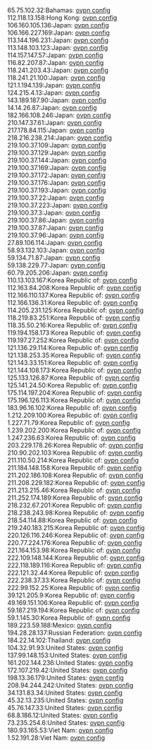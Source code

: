 65.75.102.32:Bahamas: [ovpn config](vpn/65_75_102_32.ovpn)  
112.118.13.158:Hong Kong: [ovpn config](vpn/112_118_13_158.ovpn)  
106.160.105.136:Japan: [ovpn config](vpn/106_160_105_136.ovpn)  
106.166.227.169:Japan: [ovpn config](vpn/106_166_227_169.ovpn)  
113.144.196.231:Japan: [ovpn config](vpn/113_144_196_231.ovpn)  
113.148.103.123:Japan: [ovpn config](vpn/113_148_103_123.ovpn)  
114.157.147.57:Japan: [ovpn config](vpn/114_157_147_57.ovpn)  
116.82.207.87:Japan: [ovpn config](vpn/116_82_207_87.ovpn)  
118.241.203.43:Japan: [ovpn config](vpn/118_241_203_43.ovpn)  
118.241.21.100:Japan: [ovpn config](vpn/118_241_21_100.ovpn)  
121.1.194.139:Japan: [ovpn config](vpn/121_1_194_139.ovpn)  
124.215.4.13:Japan: [ovpn config](vpn/124_215_4_13.ovpn)  
143.189.187.90:Japan: [ovpn config](vpn/143_189_187_90.ovpn)  
14.14.26.87:Japan: [ovpn config](vpn/14_14_26_87.ovpn)  
182.166.108.246:Japan: [ovpn config](vpn/182_166_108_246.ovpn)  
210.147.37.61:Japan: [ovpn config](vpn/210_147_37_61.ovpn)  
217.178.84.115:Japan: [ovpn config](vpn/217_178_84_115.ovpn)  
218.216.238.214:Japan: [ovpn config](vpn/218_216_238_214.ovpn)  
219.100.37.109:Japan: [ovpn config](vpn/219_100_37_109.ovpn)  
219.100.37.129:Japan: [ovpn config](vpn/219_100_37_129.ovpn)  
219.100.37.144:Japan: [ovpn config](vpn/219_100_37_144.ovpn)  
219.100.37.169:Japan: [ovpn config](vpn/219_100_37_169.ovpn)  
219.100.37.172:Japan: [ovpn config](vpn/219_100_37_172.ovpn)  
219.100.37.176:Japan: [ovpn config](vpn/219_100_37_176.ovpn)  
219.100.37.193:Japan: [ovpn config](vpn/219_100_37_193.ovpn)  
219.100.37.22:Japan: [ovpn config](vpn/219_100_37_22.ovpn)  
219.100.37.223:Japan: [ovpn config](vpn/219_100_37_223.ovpn)  
219.100.37.3:Japan: [ovpn config](vpn/219_100_37_3.ovpn)  
219.100.37.86:Japan: [ovpn config](vpn/219_100_37_86.ovpn)  
219.100.37.87:Japan: [ovpn config](vpn/219_100_37_87.ovpn)  
219.100.37.96:Japan: [ovpn config](vpn/219_100_37_96.ovpn)  
27.89.106.114:Japan: [ovpn config](vpn/27_89_106_114.ovpn)  
58.93.132.103:Japan: [ovpn config](vpn/58_93_132_103.ovpn)  
59.134.71.87:Japan: [ovpn config](vpn/59_134_71_87.ovpn)  
59.138.229.77:Japan: [ovpn config](vpn/59_138_229_77.ovpn)  
60.79.205.206:Japan: [ovpn config](vpn/60_79_205_206.ovpn)  
110.13.103.167:Korea Republic of: [ovpn config](vpn/110_13_103_167.ovpn)  
112.163.84.208:Korea Republic of: [ovpn config](vpn/112_163_84_208.ovpn)  
112.166.110.137:Korea Republic of: [ovpn config](vpn/112_166_110_137.ovpn)  
112.166.136.31:Korea Republic of: [ovpn config](vpn/112_166_136_31.ovpn)  
114.205.231.125:Korea Republic of: [ovpn config](vpn/114_205_231_125.ovpn)  
118.219.83.251:Korea Republic of: [ovpn config](vpn/118_219_83_251.ovpn)  
118.35.50.216:Korea Republic of: [ovpn config](vpn/118_35_50_216.ovpn)  
119.194.158.173:Korea Republic of: [ovpn config](vpn/119_194_158_173.ovpn)  
119.197.27.252:Korea Republic of: [ovpn config](vpn/119_197_27_252.ovpn)  
121.136.29.114:Korea Republic of: [ovpn config](vpn/121_136_29_114.ovpn)  
121.138.253.35:Korea Republic of: [ovpn config](vpn/121_138_253_35.ovpn)  
121.143.33.151:Korea Republic of: [ovpn config](vpn/121_143_33_151.ovpn)  
121.144.108.173:Korea Republic of: [ovpn config](vpn/121_144_108_173.ovpn)  
125.133.126.87:Korea Republic of: [ovpn config](vpn/125_133_126_87.ovpn)  
125.141.24.50:Korea Republic of: [ovpn config](vpn/125_141_24_50.ovpn)  
175.114.197.204:Korea Republic of: [ovpn config](vpn/175_114_197_204.ovpn)  
175.196.126.113:Korea Republic of: [ovpn config](vpn/175_196_126_113.ovpn)  
183.96.16.102:Korea Republic of: [ovpn config](vpn/183_96_16_102.ovpn)  
1.212.209.100:Korea Republic of: [ovpn config](vpn/1_212_209_100.ovpn)  
1.227.71.79:Korea Republic of: [ovpn config](vpn/1_227_71_79.ovpn)  
1.239.202.200:Korea Republic of: [ovpn config](vpn/1_239_202_200.ovpn)  
1.247.236.63:Korea Republic of: [ovpn config](vpn/1_247_236_63.ovpn)  
203.229.178.26:Korea Republic of: [ovpn config](vpn/203_229_178_26.ovpn)  
210.90.202.103:Korea Republic of: [ovpn config](vpn/210_90_202_103.ovpn)  
211.110.50.214:Korea Republic of: [ovpn config](vpn/211_110_50_214.ovpn)  
211.184.148.158:Korea Republic of: [ovpn config](vpn/211_184_148_158.ovpn)  
211.202.186.108:Korea Republic of: [ovpn config](vpn/211_202_186_108.ovpn)  
211.208.229.182:Korea Republic of: [ovpn config](vpn/211_208_229_182.ovpn)  
211.213.215.46:Korea Republic of: [ovpn config](vpn/211_213_215_46.ovpn)  
211.252.174.189:Korea Republic of: [ovpn config](vpn/211_252_174_189.ovpn)  
218.232.67.201:Korea Republic of: [ovpn config](vpn/218_232_67_201.ovpn)  
218.238.243.98:Korea Republic of: [ovpn config](vpn/218_238_243_98.ovpn)  
218.54.114.88:Korea Republic of: [ovpn config](vpn/218_54_114_88.ovpn)  
219.240.183.215:Korea Republic of: [ovpn config](vpn/219_240_183_215.ovpn)  
220.126.116.246:Korea Republic of: [ovpn config](vpn/220_126_116_246.ovpn)  
220.77.224.176:Korea Republic of: [ovpn config](vpn/220_77_224_176.ovpn)  
221.164.153.98:Korea Republic of: [ovpn config](vpn/221_164_153_98.ovpn)  
222.109.148.144:Korea Republic of: [ovpn config](vpn/222_109_148_144.ovpn)  
222.118.189.116:Korea Republic of: [ovpn config](vpn/222_118_189_116.ovpn)  
222.121.32.44:Korea Republic of: [ovpn config](vpn/222_121_32_44.ovpn)  
222.238.37.33:Korea Republic of: [ovpn config](vpn/222_238_37_33.ovpn)  
222.99.152.25:Korea Republic of: [ovpn config](vpn/222_99_152_25.ovpn)  
39.121.205.9:Korea Republic of: [ovpn config](vpn/39_121_205_9.ovpn)  
49.169.151.106:Korea Republic of: [ovpn config](vpn/49_169_151_106.ovpn)  
59.187.219.194:Korea Republic of: [ovpn config](vpn/59_187_219_194.ovpn)  
59.1.145.30:Korea Republic of: [ovpn config](vpn/59_1_145_30.ovpn)  
189.223.59.188:Mexico: [ovpn config](vpn/189_223_59_188.ovpn)  
194.28.28.137:Russian Federation: [ovpn config](vpn/194_28_28_137.ovpn)  
184.22.14.102:Thailand: [ovpn config](vpn/184_22_14_102.ovpn)  
104.32.91.93:United States: [ovpn config](vpn/104_32_91_93.ovpn)  
137.99.148.153:United States: [ovpn config](vpn/137_99_148_153.ovpn)  
161.202.144.236:United States: [ovpn config](vpn/161_202_144_236.ovpn)  
172.107.219.42:United States: [ovpn config](vpn/172_107_219_42.ovpn)  
198.13.36.179:United States: [ovpn config](vpn/198_13_36_179.ovpn)  
208.94.244.242:United States: [ovpn config](vpn/208_94_244_242.ovpn)  
34.131.83.34:United States: [ovpn config](vpn/34_131_83_34.ovpn)  
45.32.13.235:United States: [ovpn config](vpn/45_32_13_235.ovpn)  
45.76.147.33:United States: [ovpn config](vpn/45_76_147_33.ovpn)  
68.8.186.12:United States: [ovpn config](vpn/68_8_186_12.ovpn)  
73.235.254.6:United States: [ovpn config](vpn/73_235_254_6.ovpn)  
180.93.165.53:Viet Nam: [ovpn config](vpn/180_93_165_53.ovpn)  
1.52.191.28:Viet Nam: [ovpn config](vpn/1_52_191_28.ovpn)  
